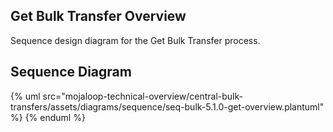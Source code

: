 ## Get Bulk Transfer Overview

Sequence design diagram for the Get Bulk Transfer process.

## Sequence Diagram

{% uml src="mojaloop-technical-overview/central-bulk-transfers/assets/diagrams/sequence/seq-bulk-5.1.0-get-overview.plantuml" %}
{% enduml %}